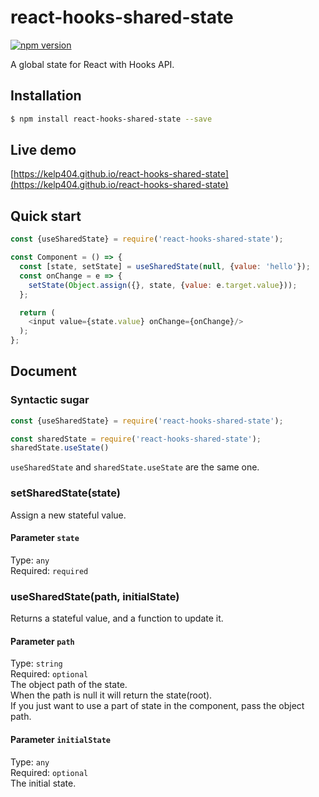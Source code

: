 # react-hooks-shared-state
[![npm version](https://badge.fury.io/js/react-hooks-shared-state.svg)](https://www.npmjs.com/package/react-hooks-shared-state)

A global state for React with Hooks API.

## Installation
```bash
$ npm install react-hooks-shared-state --save
```

## Live demo
[https://kelp404.github.io/react-hooks-shared-state](https://kelp404.github.io/react-hooks-shared-state)

## Quick start
```js
const {useSharedState} = require('react-hooks-shared-state');

const Component = () => {
  const [state, setState] = useSharedState(null, {value: 'hello'});
  const onChange = e => {
    setState(Object.assign({}, state, {value: e.target.value}));
  };

  return (
    <input value={state.value} onChange={onChange}/>
  );
};
```

## Document
### Syntactic sugar
```js
const {useSharedState} = require('react-hooks-shared-state');
```
```js
const sharedState = require('react-hooks-shared-state');
sharedState.useState()
```
`useSharedState` and `sharedState.useState` are the same one.

### setSharedState(state)
Assign a new stateful value.
#### Parameter `state`
Type: `any`  
Required: `required`  

### useSharedState(path, initialState)
Returns a stateful value, and a function to update it.
#### Parameter `path`
Type: `string`  
Required: `optional`  
The object path of the state.  
When the path is null it will return the state(root).  
If you just want to use a part of state in the component, pass the object path.

#### Parameter `initialState`
Type: `any`  
Required: `optional`  
The initial state.

